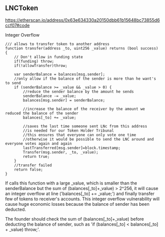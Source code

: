 LNCToken
---------------
https://etherscan.io/address/0x63e634330a20150dbb61b15648bc73855d6ccf07#code

Integer Overflow


    /// allows to transfer token to another address
    function transfer(address _to, uint256 _value) returns (bool success) {
        // Don't allow in funding state
        if(funding) throw;
        if(!allowTransfer)throw;
    
        var senderBalance = balances[msg.sender];
        //only allow if the balance of the sender is more than he want's to send
        if (senderBalance >= _value && _value > 0) {
            //reduce the sender balance by the amount he sends
            senderBalance -= _value;
            balances[msg.sender] = senderBalance;
    
            //increase the balance of the receiver by the amount we reduced the balance of the sender
            balances[_to] += _value;
    
            //saves the last time someone sent LNc from this address
            //is needed for our Token Holder Tribunal
            //this ensures that everyone can only vote one time
            //otherwise it would be possible to send the LNC around and everyone votes again and again
            lastTransferred[msg.sender]=block.timestamp;
            Transfer(msg.sender, _to, _value);
            return true;
        }
        //transfer failed
        return false;
    }


If calls this function with a large _value, which is smaller than the senderBalance but the sum of (balances\[\_to\]+\_value) > 2^256, it will cause an integer overflow at line ('balances[\_to] += _value;') and finally transfer few of tokens to receiver's accounts. This integer overflow vulnerability will cause huge economic losses because the balance of sender has been deducted.

The founder should check the sum of (balances\[\_to\]+\_value) before deducting the balance of sender, such as 'if (balances[_to] < balances[\_to] + \_value) throw;'.

